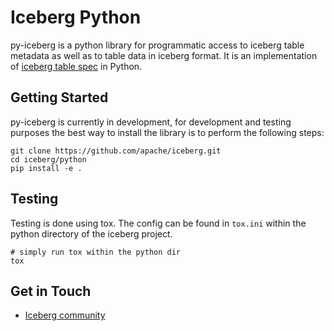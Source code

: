 <!--
 - Licensed to the Apache Software Foundation (ASF) under one or more
 - contributor license agreements.  See the NOTICE file distributed with
 - this work for additional information regarding copyright ownership.
 - The ASF licenses this file to You under the Apache License, Version 2.0
 - (the "License"); you may not use this file except in compliance with
 - the License.  You may obtain a copy of the License at
 -
 -   http://www.apache.org/licenses/LICENSE-2.0
 -
 - Unless required by applicable law or agreed to in writing, software
 - distributed under the License is distributed on an "AS IS" BASIS,
 - WITHOUT WARRANTIES OR CONDITIONS OF ANY KIND, either express or implied.
 - See the License for the specific language governing permissions and
 - limitations under the License.
 -->

# Iceberg Python

py-iceberg is a python library for programmatic access to iceberg table metadata as well as to table data in iceberg format. 
It is an implementation of [iceberg table spec](https://iceberg.apache.org/spec/) in Python.

## Getting Started

py-iceberg is currently in development, for development and testing purposes the best way to install the library is to perform the following steps:

```
git clone https://github.com/apache/iceberg.git
cd iceberg/python
pip install -e .
```

## Testing

Testing is done using tox. The config can be found in `tox.ini` within the python directory of the iceberg project.

```
# simply run tox within the python dir
tox
```

## Get in Touch
- [Iceberg community](https://iceberg.apache.org/community/)
